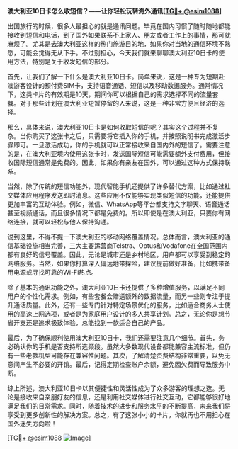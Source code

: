 **澳大利亚10日卡怎么收短信？——让你轻松玩转海外通讯[[TG💪+ @esim1088](https://t.me/s/esim1088)]**

出国旅行的时候，很多人最担心的就是通讯问题。毕竟在国内习惯了随时随地都能接收到短信和电话，到了国外如果联系不上家人、朋友或者工作上的事情，那可就麻烦了。尤其是去澳大利亚这样的热门旅游目的地，如果你对当地的通信环境不熟悉，可能会觉得无从下手。不过别担心，今天我们就来聊聊澳大利亚10日卡的使用方法，特别是关于收发短信的部分。

首先，让我们了解一下什么是澳大利亚10日卡。简单来说，这是一种专为短期赴澳游客设计的预付费SIM卡，支持语音通话、短信以及移动数据服务。通常情况下，这类卡片的有效期是10天，期间你可以根据自己的需求选择不同的流量套餐。对于那些计划在澳大利亚短暂停留的人来说，这是一种非常方便且经济的选择。

那么，具体来说，澳大利亚10日卡是如何收取短信的呢？其实这个过程并不复杂。当你购买了这张卡之后，只需要将它插入你的手机，并按照说明书完成激活步骤即可。一旦激活成功，你的手机就可以正常接收来自国内外的短信了。需要注意的是，在澳大利亚境内使用这张卡时，发送国际短信可能需要额外支付费用，但接收国际短信通常是免费的。因此，如果你有亲友在国外，可以通过这种方式保持联系。

当然，除了传统的短信功能外，现代智能手机还提供了许多替代方案，比如通过社交媒体应用程序发送即时消息。这些应用不仅能够实现类似短信的功能，还能提供更加丰富的互动体验。例如，微信、WhatsApp等平台都支持文字聊天、语音通话甚至视频通话，而且很多情况下都是免费的。所以即使是在澳大利亚，只要你有网络连接，就可以轻松与他人保持沟通。

说到这里，不得不提一下澳大利亚的移动网络覆盖情况。总体而言，澳大利亚的通信基础设施相当完善，三大主要运营商Telstra、Optus和Vodafone在全国范围内都有良好的信号覆盖。因此，无论是城市还是乡村地区，用户都可以享受到稳定的网络服务。当然，如果你打算深入偏远地带探险，建议提前做好准备，比如携带备用电源或寻找可靠的Wi-Fi热点。

除了基本的通讯功能之外，澳大利亚10日卡还提供了多种增值服务，以满足不同用户的个性化需求。例如，有些套餐会赠送额外的数据流量，而另一些则专注于提升通话质量。此外，还有一些专门针对特定场景优化的服务，比如适合商务人士使用的高速上网选项，或者是为家庭用户设计的多人共享计划。总之，无论你是想节省开支还是追求极致体验，总能找到一款适合自己的产品。

最后，为了确保顺利使用澳大利亚10日卡，我们还需要注意几个细节。首先，务必确认你的手机是否支持所选频段。虽然大多数现代设备都能兼容主流标准，但仍有一些老款机型可能存在兼容性问题。其次，了解清楚资费结构非常重要，以免无意间产生不必要的开销。最后，记得定期检查账户余额，避免因欠费而导致服务中断。

综上所述，澳大利亚10日卡以其便捷性和灵活性成为了众多游客的理想之选。无论是接收来自亲朋好友的信息，还是利用社交媒体进行社交互动，它都能够很好地满足我们的日常需求。同时，随着技术的进步和服务水平的不断提高，未来我们将享受到更多创新性的解决方案。总之，有了这张小小的卡片，你就再也不用担心在国外迷失方向啦！

[[TG💪+ @esim1088](https://t.me/s/esim1088) ![Image](https://i.postimg.cc/4NQfJmqS/Snipaste-2025-05-13-00-14-12.png)]